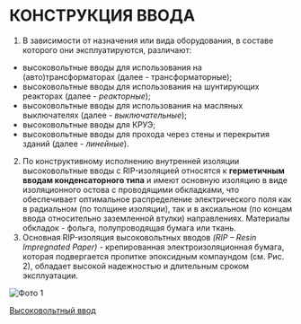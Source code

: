 # КОНСТРУКЦИЯ ВВОДА
1. В зависимости от назначения или вида оборудования, в составе которого они эксплуатируются, различают:
* высоковольтные вводы для использования на (авто)трансформаторах (далее - трансформаторные);
* высоковольтные вводы для использования на шунтирующих реакторах (далее - *реакторные*); 
* высоковольтные вводы для использования на масляных выключателях (далее - *выключательные*);
* высоковольтные вводы для КРУЭ;
* высоковольтные вводы для прохода через стены и перекрытия зданий (далее - *линейные*).
2. По конструктивному исполнению внутренней изоляции высоковольтные вводы с RIP-изоляцией относятся к **герметичным вводам конденсаторного типа** и имеют основную изоляцию в виде изоляционного остова с проводящими обкладками, что обеспечивает оптимальное распределение электрического поля как в радиальном (по толщине изоляции), так и в аксиальном (по концам ввода относительно заземленной втулки) направлениях. Материалы обкладок - фольга, полупроводящая бумага или 
ткань.
3. Основная RIP-изоляция высоковольтных вводов *(RIP – Resin Impregnated Paper)* - крепированная электроизоляционная бумага, которая подвергается пропитке эпоксидным компаундом (см. Рис. 2), обладает 
высокой надежностью и длительным сроком эксплуатации.

![Фото 1](img.jpg)

[Высоковольтный ввод](https://otransformatore.ru/silovoj/vvvody-dlya-transformatorov/)
